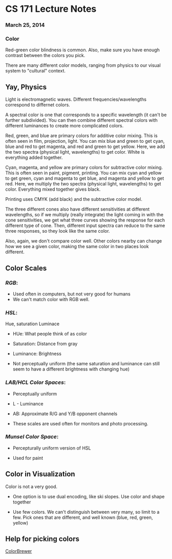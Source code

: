 CS 171 Lecture Notes
====================

### March 25, 2014
### Color

Red-green color blindness is common.
Also, make sure you have enough contrast between the colors you pick.

There are many different color models, ranging from physics to our visual system to "cultural" context.

Yay, Physics
------------

Light is electromagnetic waves.
Different frequencies/wavelengths correspond to differnet colors.

A spectral color is one that corresponds to a specific wavelength (it can't be further subdivided).
You can then combine different spectral colors with different luminances to create more complicated colors.

Red, green, and blue are primary colors for additive color mixing.
This is often seen in film, projection, light.
You can mix blue and green to get cyan, blue and red to get magenta, and red and green to get yellow.
Here, we add the two spectra (physical light, wavelengths) to get color.
White is everything added together.

Cyan, magenta, and yellow are primary colors for subtractive color mixing.
This is often seen in paint, pigment, printing.
You can mix cyan and yellow to get green, cyan and magenta to get blue, and magenta and yellow to get red.
Here, we multiply the two spectra (physical light, wavelengths) to get color.
Everything mixed together gives black.

Printing uses CMYK (add black) and the subtractive color model.

The three different cones also have different sensitivities at different wavelengths, so if we multiply (really integrate) the light coming in with the cone sensitivities, we get what three curves showing the response for each different type of cone.
Then, different input spectra can reduce to the same three responses, so they look like the same color.

Also, again, we don't compare color well.
Other colors nearby can change how we see a given color, making the same color in two places look different.

Color Scales
------------

### *RGB*: 
 
* Used often in computers, but not very good for humans
* We can't match color with RGB well.

### *HSL*:
Hue, saturation Luminace

* HUe: What people think of as color

* Saturation: Distance from gray

* Luminance: Brightness

* Not perceptually uniform (the same saturation and luminance can still seem to have a different brightness with changing hue)

### *LAB/HCL Color Spaces*:

* Perceptually uniform

* L - Luminance

* AB: Approximate R/G and Y/B opponent channels

* These scales are used often for monitors and photo processing.

### *Munsel Color Space*:

* Percepturally uniform version of HSL

* Used for paint

Color in Visualization
----------------------

Color is not a very good.

* One option is to use dual encoding, like ski slopes.
Use color and shape together

* Use few colors.
We can't distinguish between very many, so limit to a few.
Pick ones that are different, and well known (blue, red, green, yellow)

Help for picking colors
-----------------------

[ColorBrewer](http://www.colorbrewer2.org)